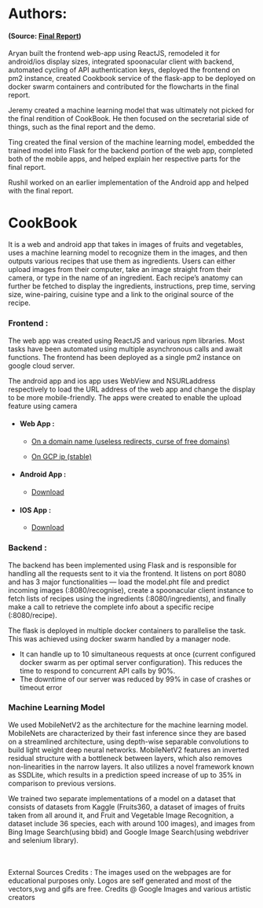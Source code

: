 # Authors: 
#### (Source: [Final Report](/reports/final/CPEN291%20Final%20Report.pdf))

Aryan built the frontend web-app using ReactJS, remodeled it for android/ios display sizes, integrated spoonacular client with backend, automated cycling of API authentication keys, deployed the frontend on pm2 instance, created Cookbook service of the flask-app to be deployed on docker swarm containers and contributed for the flowcharts in the final report.

Jeremy created a machine learning model that was ultimately not picked for the final rendition of CookBook. He then focused on the secretarial side of things, such as the final report and the demo.

Ting created the final version of the machine learning model, embedded the trained model into Flask for the backend portion of the web app, completed both of the mobile apps, and helped explain her respective parts for the final report. 

Rushil worked on an earlier implementation of the Android app and helped with the final report.

# CookBook
It is a web and android app that takes in images of fruits and vegetables, uses a machine learning model to recognize them in the images, and then outputs various recipes that use them as ingredients. Users can either upload images from their computer, take an image straight from their camera, or type in the name of an ingredient. Each recipe’s anatomy can further be fetched to display the ingredients, instructions, prep time, serving size, wine-pairing, cuisine type and a link to the original source of the recipe. 

### Frontend : 
The web app was created using ReactJS and various npm libraries. Most tasks have been automated using multiple asynchronous calls and await functions. The frontend has been deployed as a single pm2 instance on google cloud server. 

The android app and ios app uses WebView and NSURLaddress respectively to load the URL address of the web app and change the display to be more mobile-friendly. The apps were created to enable the upload feature using camera 

  - #### Web App : 
    * [On a domain name (useless redirects, curse of free domains)](http://www.cookbookubc.ml/) 
  
    * [On GCP ip (stable)](http://35.212.227.131:3000/) 
  
  - #### Android App :
    * [Download](https://drive.google.com/file/d/1shGokn5KniK7JhM_rKz94i8go7QQag4N/view?usp=sharing)
  
  - #### IOS App :
    * [Download](https://www.pgyer.com/D8w5)

### Backend : 
The backend has been implemented using Flask and is responsible for handling all the requests sent to it via the frontend. It listens on port 8080 and has 3 major functionalities — load the model.pht file and predict incoming images (:8080/recognise), create a spoonacular client instance to fetch lists of recipes using the ingredients (:8080/ingredients), and finally make a call to retrieve the complete info about a specific recipe (:8080/recipe). 

The flask is deployed in multiple docker containers to parallelise the task. This was achieved using docker swarm handled by a manager node.
  * It can handle up to 10 simultaneous requests at once (current configured docker swarm as per optimal server configuration). This reduces the time to respond to concurrent API calls by 90%.
  * The downtime of our server was reduced by 99% in case of crashes or timeout error

### Machine Learning Model
We used MobileNetV2 as the architecture for the machine learning model. MobileNets are characterized by their fast inference since they are based on a streamlined architecture, using depth-wise separable convolutions to build light weight deep neural networks. MobileNetV2 features an inverted residual structure with a bottleneck between layers, which also removes non-linearities in the narrow layers. It also utilizes a novel framework known as SSDLite, which results in a prediction speed increase of up to 35% in comparison to previous versions. 

We trained two separate implementations of a model on a dataset that consists of datasets from Kaggle (Fruits360, a dataset of images of fruits taken from all around it, and Fruit and Vegetable Image Recognition, a dataset include 36 species, each with around 100 images), and images from Bing Image Search(using bbid) and Google Image Search(using webdriver and selenium library).


<br />
<br />
External Sources Credits : The images used on the webpages are for educational purposes only. Logos are self generated and most of the vectors,svg and gifs are free. Credits @ Google Images and various artistic creators
